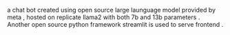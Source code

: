 a chat bot created using open source large launguage model provided by meta , hosted on replicate llama2 with both 7b and 13b parameters . 
Another open source python framework streamlit is used to serve frontend . 
